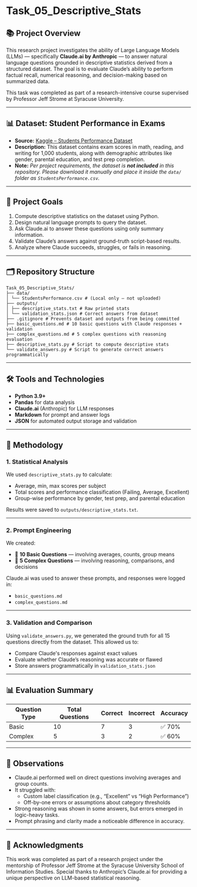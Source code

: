 # Task_05_Descriptive_Stats

## 📚 Project Overview

This research project investigates the ability of Large Language Models (LLMs) — specifically **Claude.ai by Anthropic** — to answer natural language questions grounded in descriptive statistics derived from a structured dataset. The goal is to evaluate Claude’s ability to perform factual recall, numerical reasoning, and decision-making based on summarized data.

This task was completed as part of a research-intensive course supervised by Professor Jeff Strome at Syracuse University.

---

## 📊 Dataset: Student Performance in Exams

- **Source:** [Kaggle – Students Performance Dataset](https://www.kaggle.com/datasets/spscientist/students-performance-in-exams)
- **Description:** This dataset contains exam scores in math, reading, and writing for 1,000 students, along with demographic attributes like gender, parental education, and test prep completion.
- **Note:** *Per project requirements, the dataset is **not included** in this repository. Please download it manually and place it inside the `data/` folder as `StudentsPerformance.csv`.*

---

## 🧭 Project Goals

1. Compute descriptive statistics on the dataset using Python.
2. Design natural language prompts to query the dataset.
3. Ask Claude.ai to answer these questions using only summary information.
4. Validate Claude’s answers against ground-truth script-based results.
5. Analyze where Claude succeeds, struggles, or fails in reasoning.

---

## 🗂️ Repository Structure

```
Task_05_Descriptive_Stats/
├── data/
│ └── StudentsPerformance.csv # (Local only – not uploaded)
├── outputs/
│ ├── descriptive_stats.txt # Raw printed stats
│ └── validation_stats.json # Correct answers from dataset
├── .gitignore # Prevents dataset and outputs from being committed
├── basic_questions.md # 10 basic questions with Claude responses + validation
├── complex_questions.md # 5 complex questions with reasoning evaluation
├── descriptive_stats.py # Script to compute descriptive stats
└── validate_answers.py # Script to generate correct answers programmatically
```
---

## 🛠️ Tools and Technologies

- **Python 3.9+**
- **Pandas** for data analysis
- **Claude.ai** (Anthropic) for LLM responses
- **Markdown** for prompt and answer logs
- **JSON** for automated output storage and validation

---

## 🧪 Methodology

### 1. Statistical Analysis
We used `descriptive_stats.py` to calculate:
- Average, min, max scores per subject
- Total scores and performance classification (Failing, Average, Excellent)
- Group-wise performance by gender, test prep, and parental education

Results were saved to `outputs/descriptive_stats.txt`.

---

### 2. Prompt Engineering
We created:
- 🔹 **10 Basic Questions** — involving averages, counts, group means
- 🔹 **5 Complex Questions** — involving reasoning, comparisons, and decisions

Claude.ai was used to answer these prompts, and responses were logged in:
- `basic_questions.md`
- `complex_questions.md`

---

### 3. Validation and Comparison
Using `validate_answers.py`, we generated the ground truth for all 15 questions directly from the dataset. This allowed us to:
- Compare Claude's responses against exact values
- Evaluate whether Claude’s reasoning was accurate or flawed
- Store answers programmatically in `validation_stats.json`

---

## 📊 Evaluation Summary

| Question Type | Total Questions | Correct | Incorrect | Accuracy |
|---------------|------------------|---------|-----------|----------|
| Basic         | 10               | 7       | 3         | ✅ 70%   |
| Complex       | 5                | 3       | 2         | ✅ 60%   |

---

## 🧠 Observations

- Claude.ai performed well on direct questions involving averages and group counts.
- It struggled with:
  - Custom label classification (e.g., “Excellent” vs “High Performance”)
  - Off-by-one errors or assumptions about category thresholds
- Strong reasoning was shown in some answers, but errors emerged in logic-heavy tasks.
- Prompt phrasing and clarity made a noticeable difference in accuracy.

---

## 🙏 Acknowledgments

This work was completed as part of a research project under the mentorship of Professor Jeff Strome at the Syracuse University School of Information Studies. Special thanks to Anthropic’s Claude.ai for providing a unique perspective on LLM-based statistical reasoning.

